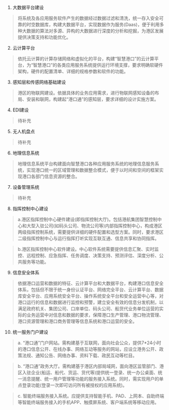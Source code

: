 1. 大数据平台建设

>将系统及各应用服务软件产生的数据经过数据过滤和清洗，统一存入安全可靠的时空数据库，构建大数据平台，实现数据作为服务(Daas)，便于利用多种大数据的算法对多源、异构的大数据进行深度的分析和挖掘，为港区发展
提供决策支持和功能优化。

2. 云计算平台

>依托云计算的计算存储网络和虚拟化的平台，构建“智慧港口”的云计算平台，为“智慧港口”的各类应用服务系统提供运行环境支撑，要求明确软硬件架构，硬件的配置清单、详细的规格参数和软件的功能。

3. 感知层和传感网络基础建设

>港区的物联网建设。依据具体的业务应用需求，进行物联网感知设备的布局、安装和联网，构建起“港口通”的感知层，要求详细的设计实施方案。

4. EDI建设

>待补充

5. 无人机盘点

>待补充

6. 地理信息系统

>地理信息系统平台构建面向智慧港口各种应用服务系统的地理信息服务系统，实现港口统一的区域管理和数据整合模式，便于以时间和空间的框架实现港口各部门信息资源的整合。

7. 设备管理系统

>待补充

8. 指挥控制中心建设

>a.港区指挥控制中心硬件建设(即指挥控制大厅)。包括港航集团智慧控制中心和大型入驻公司(如码头公司、物流公司等)内部指挥控制中心，构成港区两级指挥控制系统，需要提供详细的硬件配置和选型方案。同时，要求港区二级指挥控制中心与运行指挥打听实现互联互通、信息共享和协同指挥。

>b.港区指挥控制中心软件建设。中心软件系统需要提供信息汇聚、实时监控、远程控制、应急指挥、任务调度、决策支持、预测评估、深度分析、公共服务等功能。

9. 信息安全体系

>依据港口运营和数据的特征、云计算平台和大数据平台，构建港口信息安全体系，包括但不限于统一身份认证平台、网络完全平台、云计算平台、数据库安全平台、应用系统安全平台、操作系统安全平台和安全运营中心等，对港口运行的信息和数据进行监控和预警，建立安全有效的信息分发机制，以满足政府机关、集团公司、口岸单位、码头公司、船货代业务单位运营的实际的业务运营中对信息和数据的要求，保障港口生产管理、港口物流管理、港口资源管理和港口商务管理等信息系统和港口运营的安全。

10. 统一服务门户建设

>a. “港口通”门户网站。需构建基于互联网，面向社会公众，提供7*24小时的港口信息公开、在线办事、网络互动等服务的网站，应设立港务公开、政策法规、通知公告、网络办事、资料下载、政民互动等栏目。

>b. “港口通”政务大厅。需构建基于港区内部局域网，面向港区监管部门、港区入驻企业(船运、船代、货运、货代等)提供统一登录、统一办公桌面、统一消息提醒、统一用户管理等功能的服务接入系统。同时，需实现用户的单点登录功能(登录一次即可访问所有被授权的应用系统)。

>c. 智能终端服务接入系统。应提供支持智能手机、PAD、上网本、自助终端等智能终端服务接入的手机APP、触摸屏系统、客户端系统等移动应用。
